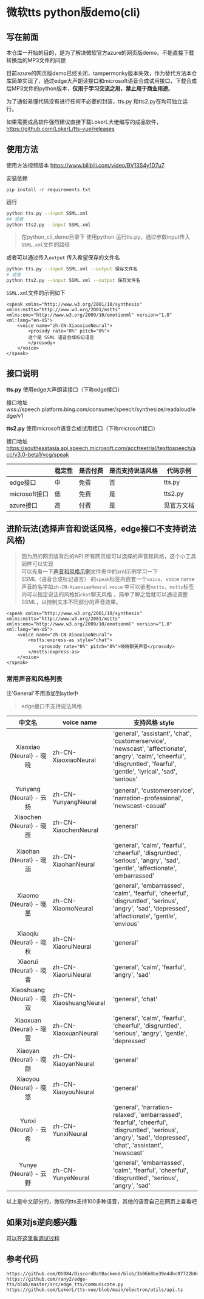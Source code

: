 # 微软tts python版demo(cli)

## 写在前面

本仓库一开始的目的，是为了解决微软官方azure的网页版demo。不能直接下载转换后的MP3文件的问题

目前azure的网页版demo已经关闭，tampermonky版本失效，作为替代方法本仓库简单实现了，通过edge大声朗读接口和microsoft语音合成试用接口，下载合成后MP3文件的python版本，**仅用于学习交流之用，禁止用于商业用途**。

为了通俗易懂代码没有进行任何不必要的封装，tts.py 和tts2.py在均可独立运行。

如果需要成品软件强烈建议直接下载LokerL大佬编写的成品软件，https://github.com/LokerL/tts-vue/releases

## 使用方法

使用方法视频版本
https://www.bilibili.com/video/BV13S4y1D7u7   


安装依赖
```
pip install -r requirements.txt
```

运行
```bash
python tts.py --input SSML.xml 
## 或者 
python tts2.py --input SSML.xml
```
> 在python_cli_demo目录下 使用python 运行tts.py，通过参数input传入`SSML.xml`文件的路径

或者可以通过传入`output` 传入希望保存的文件名
```bash
python tts.py --input SSML.xml --output 保存文件名 
# 或者
python tts2.py --input SSML.xml --output 保存文件名 
```

`SSML.xml`文件的示例如下

```
<speak xmlns="http://www.w3.org/2001/10/synthesis" xmlns:mstts="http://www.w3.org/2001/mstts" xmlns:emo="http://www.w3.org/2009/10/emotionml" version="1.0" xml:lang="en-US">
    <voice name="zh-CN-XiaoxiaoNeural">
        <prosody rate="0%" pitch="0%">
        这个是 SSML 语音合成标记语言
        </prosody>
    </voice>
</speak>
```
## 接口说明

**tts.py** 使用edge大声朗读接口（下称edge接口）   

接口地址 wss://speech.platform.bing.com/consumer/speech/synthesize/readaloud/edge/v1

**tts2.py** 使用microsoft语音合成试用接口（下称microsoft接口）

接口地址 https://southeastasia.api.speech.microsoft.com/accfreetrial/texttospeech/acc/v3.0-beta1/vcg/speak

|               | 稳定性 | 是否付费 | 是否支持说话风格 | 代码示例   |
| ------------- | ------ | -------- | ---------------- | ---------- |
| edge接口      | 中     | 免费     | 否               | tts.py     |
| microsoft接口 | 低     | 免费     | 是               | tts2.py    |
| azure接口     | 高     | 付费     | 是               | 见官方文档 |



## 进阶玩法(选择声音和说话风格，edge接口不支持说法风格)
> 因为用的网页版背后的API 所有网页版可以选择的声音和风格，这个小工具同样可以实现    
可以先看一下[声音和风格示例](./声音和风格示例)文件夹中的xml示例学习一下  
SSML（语音合成标记语言） 的`speak`标签内嵌套一个`voice`，voice name 声音的名字如`zh-CN-XiaoxiaoNeural`
`voice` 中可以嵌套`mstts`，`mstts`标签内可以指定说法的风格如`chat`聊天风格
，简单了解之后就可以通过调整 SSML，以控制文本不同部分的声音效果。

```
<speak xmlns="http://www.w3.org/2001/10/synthesis" xmlns:mstts="http://www.w3.org/2001/mstts" xmlns:emo="http://www.w3.org/2009/10/emotionml" version="1.0" xml:lang="en-US">
    <voice name="zh-CN-XiaoxiaoNeural">
        <mstts:express-as style="chat">
            <prosody rate="0%" pitch="0%">晓晓聊天声音</prosody>
        </mstts:express-as>
    </voice>
</speak>
```
### 常用声音和风格列表

注'General'不用添加到sytle中

> edge接口不支持说法风格

|           中文名           | voice name             | 支持风格 style                                               |
| :------------------------: | ---------------------- | ------------------------------------------------------------ |
|  Xiaoxiao (Neural) - 晓晓  | zh-CN-XiaoxiaoNeural   | 'general', 'assistant', 'chat', 'customerservice', 'newscast', 'affectionate', 'angry', 'calm', 'cheerful', 'disgruntled', 'fearful', 'gentle', 'lyrical', 'sad', 'serious' |
|  Yunyang (Neural) - 云扬   | zh-CN-YunyangNeural    | 'general', 'customerservice', 'narration-professional', 'newscast-casual' |
|  Xiaochen (Neural) - 晓辰  | zh-CN-XiaochenNeural   | 'general'                                                    |
|  Xiaohan (Neural) - 晓涵   | zh-CN-XiaohanNeural    | 'general', 'calm', 'fearful', 'cheerful', 'disgruntled', 'serious', 'angry', 'sad', 'gentle', 'affectionate', 'embarrassed' |
|   Xiaomo (Neural) - 晓墨   | zh-CN-XiaomoNeural     | 'general', 'embarrassed', 'calm', 'fearful', 'cheerful', 'disgruntled', 'serious', 'angry', 'sad', 'depressed', 'affectionate', 'gentle', 'envious' |
|  Xiaoqiu (Neural) - 晓秋   | zh-CN-XiaoruiNeural    | 'general'                                                    |
|  Xiaorui (Neural) - 晓睿   | zh-CN-XiaoruiNeural    | 'general', 'calm', 'fearful', 'angry', 'sad'                 |
| Xiaoshuang (Neural) - 晓双 | zh-CN-XiaoshuangNeural | 'general', 'chat'                                            |
|  Xiaoxuan (Neural) - 晓萱  | zh-CN-XiaoxuanNeural   | 'general', 'calm', 'fearful', 'cheerful', 'disgruntled', 'serious', 'angry', 'gentle', 'depressed' |
|  Xiaoyan (Neural) - 晓颜   | zh-CN-XiaoyanNeural    | 'general'                                                    |
|  Xiaoyou (Neural) - 晓悠   | zh-CN-XiaoyouNeural    | 'general'                                                    |
|   Yunxi (Neural) - 云希    | zh-CN-YunxiNeural      | 'general', 'narration-relaxed', 'embarrassed', 'fearful', 'cheerful', 'disgruntled', 'serious', 'angry', 'sad', 'depressed', 'chat', 'assistant', 'newscast' |
|   Yunye (Neural) - 云野    | zh-CN-YunyeNeural      | 'general', 'embarrassed', 'calm', 'fearful', 'cheerful', 'disgruntled', 'serious', 'angry', 'sad' |

以上是中文部分的，微软的tts支持100多种语音，其他的语音自己在网页上查看吧



## 如果对js逆向感兴趣

[可以在这里看调试过程](debugger_note.md)


## 参考代码
```
https://github.com/OS984/DiscordBotBackend/blob/3b06b8be39e4dbc07722b0afefeee4c18c136102/NeuralTTS.py
https://github.com/rany2/edge-tts/blob/master/src/edge_tts/communicate.py
https://github.com/LokerL/tts-vue/blob/main/electron/utils/api.ts
```